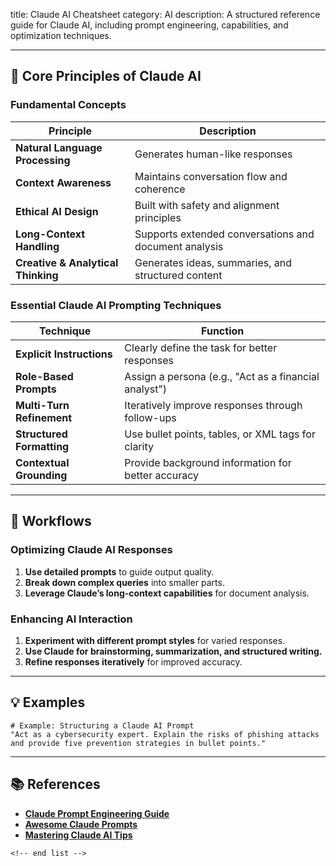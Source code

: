 title: Claude AI Cheatsheet
category: AI
description: A structured reference guide for Claude AI, including prompt engineering, capabilities, and optimization techniques.

---

## 🤖 **Core Principles of Claude AI**

### **Fundamental Concepts**

| Principle                                | Description                                           |
| ---------------------------------------- | ----------------------------------------------------- |
| **Natural Language Processing**    | Generates human-like responses                        |
| **Context Awareness**              | Maintains conversation flow and coherence             |
| **Ethical AI Design**              | Built with safety and alignment principles            |
| **Long-Context Handling**          | Supports extended conversations and document analysis |
| **Creative & Analytical Thinking** | Generates ideas, summaries, and structured content    |

### **Essential Claude AI Prompting Techniques**

| Technique                       | Function                                              |
| ------------------------------- | ----------------------------------------------------- |
| **Explicit Instructions** | Clearly define the task for better responses          |
| **Role-Based Prompts**    | Assign a persona (e.g., "Act as a financial analyst") |
| **Multi-Turn Refinement** | Iteratively improve responses through follow-ups      |
| **Structured Formatting** | Use bullet points, tables, or XML tags for clarity    |
| **Contextual Grounding**  | Provide background information for better accuracy    |

---

## 🔄 **Workflows**

### **Optimizing Claude AI Responses**

1. **Use detailed prompts** to guide output quality.
2. **Break down complex queries** into smaller parts.
3. **Leverage Claude’s long-context capabilities** for document analysis.

### **Enhancing AI Interaction**

1. **Experiment with different prompt styles** for varied responses.
2. **Use Claude for brainstorming, summarization, and structured writing.**
3. **Refine responses iteratively** for improved accuracy.

---

## 💡 **Examples**

```plaintext
# Example: Structuring a Claude AI Prompt
"Act as a cybersecurity expert. Explain the risks of phishing attacks and provide five prevention strategies in bullet points."  
```

---

## 📚 **References**

- **[Claude Prompt Engineering Guide](https://cheatsheet.md/claude/claude-prompt-engineering.en)**
- **[Awesome Claude Prompts](https://github.com/langgptai/awesome-claude-prompts)**
- **[Mastering Claude AI Tips](https://aicreate.com/20-tips-for-mastering-claude-ai-a-cheat-sheet/)**

```
<!-- end list -->
```